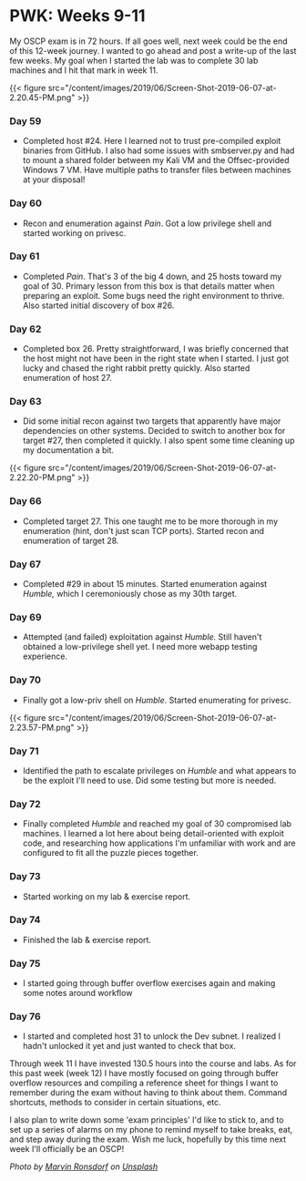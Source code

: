 # PWK: Weeks 9-11


My OSCP exam is in 72 hours.  If all goes well, next week could be the end of this 12-week journey.  I wanted to go ahead and post a write-up of the last few weeks. My goal when I started the lab was to complete 30 lab machines and I hit that mark in week 11.

{{< figure src="/content/images/2019/06/Screen-Shot-2019-06-07-at-2.20.45-PM.png" >}}

### Day 59

* Completed host #24.  Here I learned not to trust pre-compiled exploit binaries from GitHub.  I also had some issues with smbserver.py and had to mount a shared folder between my Kali VM and the Offsec-provided Windows 7 VM. Have multiple paths to transfer files between machines at your disposal!

### Day 60

* Recon and enumeration against _Pain_.  Got a low privilege shell and started working on privesc.

### Day 61

* Completed _Pain_. That's 3 of the big 4 down, and 25 hosts toward my goal of 30. Primary lesson from this box is that details matter when preparing an exploit. Some bugs need the right environment to thrive. Also started initial discovery of box #26.

### Day 62

* Completed box 26.  Pretty straightforward, I was briefly concerned that the host might not have been in the right state when I started. I just got lucky and chased the right rabbit pretty quickly.  Also started enumeration of host 27.

### Day 63

* Did some initial recon against two targets that apparently have major dependencies on other systems.  Decided to switch to another box for target #27, then completed it quickly. I also spent some time cleaning up my documentation a bit.

{{< figure src="/content/images/2019/06/Screen-Shot-2019-06-07-at-2.22.20-PM.png" >}}

### Day 66

* Completed target 27. This one taught me to be more thorough in my enumeration (hint, don't just scan TCP ports). Started recon and enumeration of target 28.

### Day 67

* Completed #29 in about 15 minutes. Started enumeration against _Humble,_ which I ceremoniously chose as my 30th target.

### Day 69

* Attempted (and failed) exploitation against _Humble._ Still haven't obtained a low-privilege shell yet. I need more webapp testing experience.

### Day 70

* Finally got a low-priv shell on _Humble_. Started enumerating for privesc.

{{< figure src="/content/images/2019/06/Screen-Shot-2019-06-07-at-2.23.57-PM.png" >}}

### Day 71

* Identified the path to escalate privileges on _Humble_ and what appears to be the exploit I'll need to use. Did some testing but more is needed.

### Day 72

* Finally completed _Humble_ and reached my goal of 30 compromised lab machines. I learned a lot here about being detail-oriented with exploit code, and researching how applications I'm unfamiliar with work and are configured to fit all the puzzle pieces together.

### Day 73

* Started working on my lab & exercise report.

### Day 74

* Finished the lab & exercise report.

### Day 75

* I started going through buffer overflow exercises again and making some notes around workflow

### Day 76

* I started and completed host 31 to unlock the Dev subnet. I realized I hadn't unlocked it yet and just wanted to check that box.

Through week 11 I have invested 130.5 hours into the course and labs. As for this past week (week 12) I have mostly focused on going through buffer overflow resources and compiling a reference sheet for things I want to remember during the exam without having to think about them. Command shortcuts, methods to consider in certain situations, etc.

I also plan to write down some 'exam principles' I'd like to stick to, and to set up a series of alarms on my phone to remind myself to take breaks, eat, and step away during the exam. Wish me luck, hopefully by this time next week I'll officially be an OSCP!

_Photo by [Marvin Ronsdorf](https://unsplash.com/@marvin_ronsdorf?utm_source=unsplash&utm_medium=referral&utm_content=creditCopyText) on [Unsplash](https://unsplash.com/search/photos/finish?utm_source=unsplash&utm_medium=referral&utm_content=creditCopyText)_

